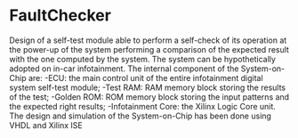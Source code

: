 # FaultChecker

Design of a self-test module able to perform a self-check of its operation at the power-up of the system performing a comparison of the expected result with the one computed by the system.
The system can be hypothetically adopted on in-car infotainment.
The internal component of the System-on-Chip are:
-ECU: the main control unit of the entire infotainment digital system self-test module;
-Test RAM: RAM memory block storing the results of the test;
-Golden ROM: ROM memory block storing the input patterns and the expected right results;
-Infotainment Core: the Xilinx Logic Core unit.
The design and simulation of the System-on-Chip has been done using VHDL and Xilinx ISE
